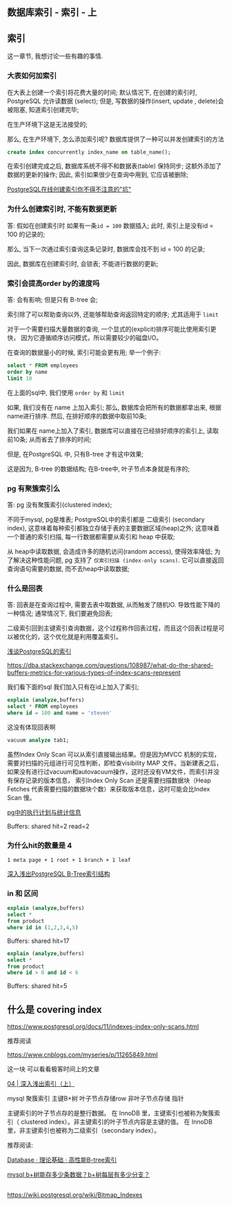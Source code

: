 ## 数据库索引 - 索引 - 上

## 索引

这一章节, 我想讨论一些有趣的事情. 

### 大表如何加索引

在大表上创建一个索引将花费大量的时间; 默认情况下, 在创建的索引时, PostgreSQL 允许读数据 (select);
但是, 写数据的操作(insert, update , delete)会被阻塞, 知道索引创建完毕;

在生产环境下这是无法接受的;

那么, 在生产环境下, 怎么添加索引呢? 
数据库提供了一种可以并发创建索引的方法

```sql
create index concurrently index_name on table_name();
```

在索引创建完成之后, 数据库系统不得不和数据表(table) 保持同步;
这额外添加了数据的更新的操作; 
因此, 索引如果很少在查询中用到, 它应该被删除;

[PostgreSQL在线创建索引你不得不注意的"坑"](https://cloud.tencent.com/developer/article/1650565)

### 为什么创建索引时, 不能有数据更新

答: 假如在创建索引时 如果有一条`id = 100` 数据插入;
此时, 索引上是没有id = 100 的记录的;

那么, 当下一次通过索引查询这条记录时, 数据库会找不到 id = 100 的记录;

因此, 数据库在创建索引时, 会锁表; 不能进行数据的更新;

### 索引会提高order by的速度吗

答: 会有影响; 但是只有 B-tree 会;


索引除了可以帮助查询以外, 还能够帮助查询返回特定的顺序;
尤其适用于 `limit` 

对于一个需要扫描大量数据的查询, 一个显式的(explicit)排序可能比使用索引更快，
因为它遵循顺序访问模式，所以需要较少的磁盘I/O。

在查询的数据量小的时候, 索引可能会更有用;
举一个例子:

```sql
select * FROM employees 
order by name
limit 10
```

在上面的sql中, 我们使用 `order by` 和 `limit`

如果, 我们没有在 name 上加入索引;
那么, 数据库会把所有的数据都拿出来, 根据name进行排序. 然后, 在排好顺序的数据中取前10条;

我们如果在 name上加入了索引, 
数据库可以直接在已经排好顺序的索引上, 读取前10条; 
从而省去了排序的时间;

但是, 在PostgreSQL 中, 只有B-tree 才有这中效果;

这是因为, B-tree 的数据结构; 
在B-tree中, 叶子节点本身就是有序的;

### pg 有聚簇索引么

答: pg 没有聚簇索引(clustered index);

不同于mysql, pg是堆表; 
PostgreSQL中的索引都是 二级索引 (secondary index), 这意味着每种索引都独立存储于表的主要数据区域(heap)之外;
这意味着一个普通的索引扫描, 每一行数据都需要从索引和 heap 中获取;

从 heap中读取数据, 会造成许多的随机访问(random access), 使得效率降低;
为了解决这种性能问题, pg 支持了 `仅索引扫描 (index-only scans)`.
它可以直接返回查询语句需要的数据, 而不去heap中读取数据;

### 什么是回表

答: 回表是在查询过程中, 需要去表中取数据, 从而触发了随机IO. 导致性能下降的一种情况;
通常情况下, 我们要避免回表;

二级索引回到主键索引查询数据，这个过程称作回表过程，而且这个回表过程是可以被优化的，这个优化就是利用覆盖索引。

[浅谈PostgreSQL的索引](https://www.cnblogs.com/lottu/p/7526700.html)

https://dba.stackexchange.com/questions/108987/what-do-the-shared-buffers-metrics-for-various-types-of-index-scans-represent


我们看下面的sql
我们加入只有在id上加入了索引;



```sql
explain (analyze,buffers) 
select * FROM employees 
where id = 100 and name = 'steven'
```

这没有体现回表啊

```sql
vacuum analyze tab1; 
```


虽然Index Only Scan 可以从索引直接输出结果。但是因为MVCC 机制的实现，需要对扫描的元组进行可见性判断，即检查visibility MAP 文件。当新建表之后，如果没有进行过vacuum和autovacuum操作，这时还没有VM文件，而索引并没有保存记录的版本信息，
索引Index Only Scan 还是需要扫描数据块（Heap Fetches 代表需要扫描的数据块个数）来获取版本信息，这时可能会比Index Scan 慢。

[pg中的执行计划与统计信息](https://blog.csdn.net/Hehuyi_In/article/details/101782808)

Buffers: shared hit=2 read=2


### 为什么hit的数量是 4 

`1 meta page + 1 root + 1 branch + 1 leaf`

[深入浅出PostgreSQL B-Tree索引结构](https://github.com/digoal/blog/blob/master/201605/20160528_01.md)


### in 和 区间


```sql
explain (analyze,buffers) 
select *
from product 
where id in (1,2,3,4,5)
```

Buffers: shared hit=17

```sql
explain (analyze,buffers) 
select *
from product 
where id > 0 and id < 6
```

Buffers: shared hit=5

## 什么是 covering index


https://www.postgresql.org/docs/11/indexes-index-only-scans.html

推荐阅读

https://www.cnblogs.com/myseries/p/11265849.html


这一块 可以看看极客时间上的文章

[04 | 深入浅出索引（上）](https://time.geekbang.org/column/article/69236)

mysql 聚簇索引
主键B+树 叶子节点存储row 
非叶子节点存储 指针

主键索引的叶子节点存的是整行数据。
在 InnoDB 里，主键索引也被称为聚簇索引（ clustered index）。非主键索引的叶子节点内容是主键的值。
在 InnoDB 里，非主键索引也被称为二级索引（secondary index）。


推荐阅读: 

[Database · 理论基础 · 高性能B-tree索引](http://mysql.taobao.org/monthly/2020/05/02/)

[mysql b+树能存多少条数据？b+树每层有多少分支？](https://blog.csdn.net/csdnlijingran/article/details/102309593)



## 

https://wiki.postgresql.org/wiki/Bitmap_Indexes



